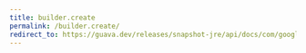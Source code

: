 ```yaml
---
title: builder.create
permalink: /builder.create/
redirect_to: https://guava.dev/releases/snapshot-jre/api/docs/com/google/common/collect/MinMaxPriorityQueue.Builder.html#create--
---
```

